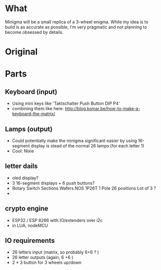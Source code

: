 # What

Minigma will be a small replica of a 3-wheel enigma. While my idea is to build
is as accurate as possible, I'm very pragmatic and not planning to become
obsessed by details.

# Original

# Parts

## Keyboard (input)

 - Using mini keys like 'Taktschalter Push Button DIP P4'
 - combining them like here: http://blog.komar.be/how-to-make-a-keyboard-the-matrix/

## Lamps (output)

 - Could potentially make the minigma significant easier by using 16-segment display is stead of the normal 26 lamps (for each letter 1)
 - Cool: Nixie

## letter dails

 - oled display?
 - 3 16-segment displays + 6 push buttons?
 - Rotary Switch Sections Wafers NOS 1P26T 1 Pole 26 positions Lot of 3 ?
 - 

## crypto engine

 - ESP32 / ESP 8266 with IO/extenders over i2c
 - in LUA, nodeMCU

## IO requirements

 - 26 letters input (matrix, so probably 6+6 ? )
 - 26 letter outputs (again, 6 +6 )
 - 2 * 3 button for 3 wheels up/down

